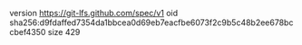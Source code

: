 version https://git-lfs.github.com/spec/v1
oid sha256:d9fdaffed7354da1bbcea0d69eb7eacfbe6073f2c9b5c48b2ee678bccbef4350
size 429
